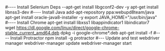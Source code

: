 #---- Install Selenium Deps
--apt-get install libgconf2-dev -y
apt-get install libnss3-dev
#---- Install Java
add-apt-repository ppa:webupd8team/java
apt-get install oracle-java8-installer -y
export JAVA_HOME="/usr/bin/java"
#---- Install Chrome
apt-get install libxss1 libappindicator1 libindicator7
wget https://dl.google.com/linux/direct/google-chrome-stable_current_amd64.deb
dpkg -i google-chrome*.deb
apt-get install -f
#---- Install Protractor
npm install -g protractor
#--- Update and test webdriver manager
webdriver-manager update
webdriver-manager start
